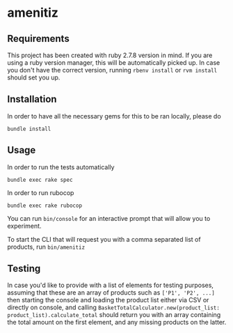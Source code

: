 # amenitiz

## Requirements

This project has been created with ruby 2.7.8 version in mind. If you are using a ruby version manager, this will be automatically picked up.
In case you don't have the correct version, running `rbenv install` or `rvm install` should set you up.

## Installation

In order to have all the necessary gems for this to be ran locally, please do

`bundle install`

## Usage

In order to run the tests automatically

`bundle exec rake spec`

In order to run rubocop

`bundle exec rake rubocop`

You can run `bin/console` for an interactive prompt that will allow you to experiment.

To start the CLI that will request you with a comma separated list of products, run `bin/amenitiz`

## Testing

In case you'd like to provide with a list of elements for testing purposes, assuming that these are
an array of products such as `['P1', 'P2', ...]` then starting the console and loading the product list
either via CSV or directly on console, and calling `BasketTotalCalculator.new(product_list: product_list).calculate_total`
should return you with an array containing the total amount on the first element, and any missing products
on the latter.
